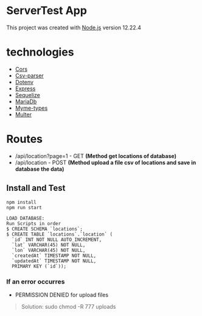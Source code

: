 # ServerTest App

This project was created with [Node.js](https://nodejs.org/es/) version 12.22.4

# technologies
 - [Cors](https://www.npmjs.com/package/cors)
 - [Csv-parser](https://www.npmjs.com/package/csv-parser)
 - [Dotenv](https://www.npmjs.com/package/dotenv)
 - [Express](https://www.npmjs.com/package/express)
 - [Sequelize](https://sequelize.org/v4/manual/installation/getting-started)
 - [MariaDb](https://www.npmjs.com/package/mariadb)
 - [Myme-types](https://www.npmjs.com/package/mime-types)
 - [Multer](https://www.npmjs.com/package/multer) 

# Routes
 - /api/location?page=1 - GET **(Method get locations of database)**
 - /api/location - POST **(Method upload a file csv of locations and save in database the data)**


## Install and Test
```
npm install
npm run start

LOAD DATABASE:
Run Scripts in order
$ CREATE SCHEMA `locations`;
$ CREATE TABLE `locations`.`location` (
  `id` INT NOT NULL AUTO_INCREMENT,
  `lat` VARCHAR(45) NOT NULL,
  `lon` VARCHAR(45) NOT NULL,
  `createdAt` TIMESTAMP NOT NULL,
  `updatedAt` TIMESTAMP NOT NULL,
  PRIMARY KEY (`id`));
```

### If an error occurres

- PERMISSION DENIED for upload files
> Solution:
> sudo chmod -R 777 uploads